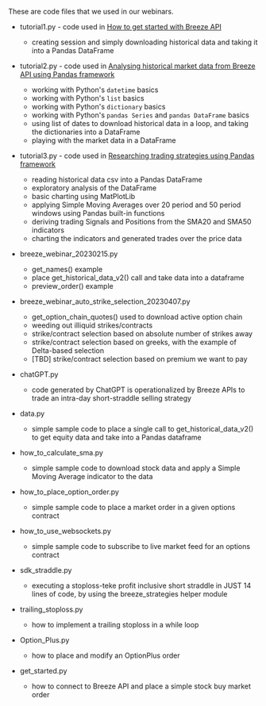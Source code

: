 These are code files that we used in our webinars.

* tutorial1.py - code used in [How to get started with Breeze API](https://www.youtube.com/watch?v=GtqrSDpj0NE)
  * creating session and simply downloading historical data and taking it into a Pandas DataFrame

* tutorial2.py - code used in [Analysing historical market data from Breeze API using Pandas framework](https://www.youtube.com/watch?v=uZgAKrIMZBE)
  * working with Python's ```datetime``` basics
  * working with Python's ```list``` basics
  * working with Python's ```dictionary``` basics
  * working with Python's ```pandas Series``` and ```pandas DataFrame``` basics
  * using list of dates to download historical data in a loop, and taking the dictionaries into a DataFrame
  * playing with the market data in a DataFrame

* tutorial3.py - code used in [Researching trading strategies using Pandas framework](https://www.youtube.com/watch?v=I4BAUYUyr7Q)
  * reading historical data csv into a Pandas DataFrame
  * exploratory analysis of the DataFrame
  * basic charting using MatPlotLib
  * applying Simple Moving Averages over 20 period and 50 period windows using Pandas built-in functions
  * deriving trading Signals and Positions from the SMA20 and SMA50 indicators
  * charting the indicators and generated trades over the price data

* breeze_webinar_20230215.py
  * get_names() example
  * place get_historical_data_v2() call and take data into a dataframe
  * preview_order() example

* breeze_webinar_auto_strike_selection_20230407.py
  * get_option_chain_quotes() used to download active option chain
  * weeding out illiquid strikes/contracts
  * strike/contract selection based on absolute number of strikes away
  * strike/contract selection based on greeks, with the example of Delta-based selection
  * [TBD] strike/contract selection based on premium we want to pay
 
* chatGPT.py
  * code generated by ChatGPT is operationalized by Breeze APIs to trade an intra-day short-straddle selling strategy
 
* data.py
  * simple sample code to place a single call to get_historical_data_v2() to get equity data and take into a Pandas dataframe
 
* how_to_calculate_sma.py
  * simple sample code to download stock data and apply a Simple Moving Average indicator to the data
 
* how_to_place_option_order.py
  * simple sample code to place a market order in a given options contract
 
* how_to_use_websockets.py
  * simple sample code to subscribe to live market feed for an options contract
 
* sdk_straddle.py
  * executing a stoploss-teke profit inclusive short straddle in JUST 14 lines of code, by using the breeze_strategies helper module

* trailing_stoploss.py
  * how to implement a trailing stoploss in a while loop
 
* Option_Plus.py
  * how to place and modify an OptionPlus order
 
* get_started.py
  * how to connect to Breeze API and place a simple stock buy market order
